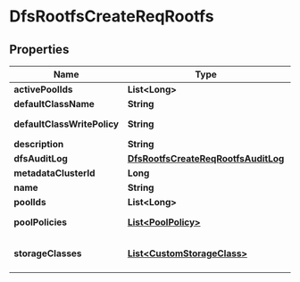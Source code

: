 # DfsRootfsCreateReqRootfs

## Properties
Name | Type | Description | Notes
------------ | ------------- | ------------- | -------------
**activePoolIds** | **List&lt;Long&gt;** | id array of active pools |  [optional]
**defaultClassName** | **String** | name of default class |  [optional]
**defaultClassWritePolicy** | **String** | write policy of default class |  [optional]
**description** | **String** | description of rootfs |  [optional]
**dfsAuditLog** | [**DfsRootfsCreateReqRootfsAuditLog**](DfsRootfsCreateReqRootfsAuditLog.md) |  | 
**metadataClusterId** | **Long** | metadata cluster id | 
**name** | **String** | name of rootfs | 
**poolIds** | **List&lt;Long&gt;** | id array of pools |  [optional]
**poolPolicies** | [**List&lt;PoolPolicy&gt;**](PoolPolicy.md) | active pool policy array of default class |  [optional]
**storageClasses** | [**List&lt;CustomStorageClass&gt;**](CustomStorageClass.md) | CustomStorageClasses create custom dfs storage class |  [optional]
